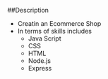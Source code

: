 ##Description
- Creatin an Ecommerce Shop
- In terms of skills includes
   - Java Script
   - CSS
   - HTML
   - Node.js
   - Express